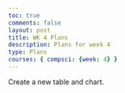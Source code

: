 ```yaml
---
toc: true
comments: false
layout: post
title: WK 4 Plans
description: Plans for week 4
type: Plans
courses: { compsci: {week: 4} }
---
```


Create a new table and chart.